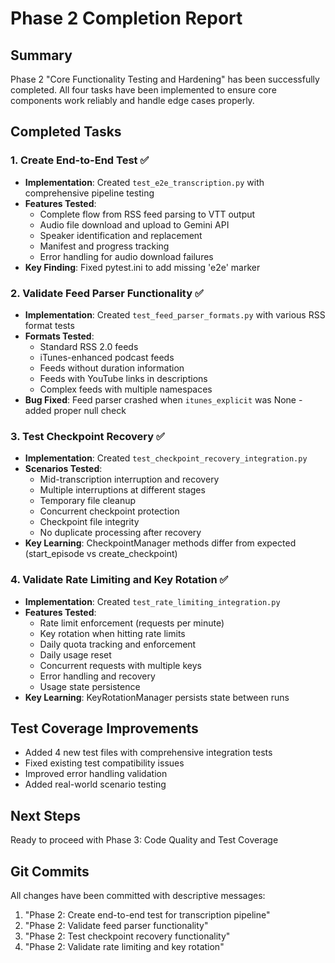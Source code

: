 # Phase 2 Completion Report

## Summary
Phase 2 "Core Functionality Testing and Hardening" has been successfully completed. All four tasks have been implemented to ensure core components work reliably and handle edge cases properly.

## Completed Tasks

### 1. Create End-to-End Test ✅
- **Implementation**: Created `test_e2e_transcription.py` with comprehensive pipeline testing
- **Features Tested**:
  - Complete flow from RSS feed parsing to VTT output
  - Audio file download and upload to Gemini API
  - Speaker identification and replacement
  - Manifest and progress tracking
  - Error handling for audio download failures
- **Key Finding**: Fixed pytest.ini to add missing 'e2e' marker

### 2. Validate Feed Parser Functionality ✅
- **Implementation**: Created `test_feed_parser_formats.py` with various RSS format tests
- **Formats Tested**:
  - Standard RSS 2.0 feeds
  - iTunes-enhanced podcast feeds
  - Feeds without duration information
  - Feeds with YouTube links in descriptions
  - Complex feeds with multiple namespaces
- **Bug Fixed**: Feed parser crashed when `itunes_explicit` was None - added proper null check

### 3. Test Checkpoint Recovery ✅
- **Implementation**: Created `test_checkpoint_recovery_integration.py`
- **Scenarios Tested**:
  - Mid-transcription interruption and recovery
  - Multiple interruptions at different stages
  - Temporary file cleanup
  - Concurrent checkpoint protection
  - Checkpoint file integrity
  - No duplicate processing after recovery
- **Key Learning**: CheckpointManager methods differ from expected (start_episode vs create_checkpoint)

### 4. Validate Rate Limiting and Key Rotation ✅
- **Implementation**: Created `test_rate_limiting_integration.py`
- **Features Tested**:
  - Rate limit enforcement (requests per minute)
  - Key rotation when hitting rate limits
  - Daily quota tracking and enforcement
  - Daily usage reset
  - Concurrent requests with multiple keys
  - Error handling and recovery
  - Usage state persistence
- **Key Learning**: KeyRotationManager persists state between runs

## Test Coverage Improvements
- Added 4 new test files with comprehensive integration tests
- Fixed existing test compatibility issues
- Improved error handling validation
- Added real-world scenario testing

## Next Steps
Ready to proceed with Phase 3: Code Quality and Test Coverage

## Git Commits
All changes have been committed with descriptive messages:
1. "Phase 2: Create end-to-end test for transcription pipeline"
2. "Phase 2: Validate feed parser functionality"
3. "Phase 2: Test checkpoint recovery functionality"
4. "Phase 2: Validate rate limiting and key rotation"